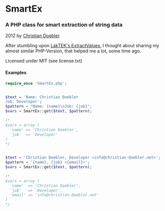 SmartEx
========

### A PHP class for smart extraction of string data

2012 by [Christian Doebler](http://www.christian-doebler.net/)

After stumbling upon [LakTEK's ExtractValues](https://github.com/laktek/extract-values),
I thought about sharing my almost similar PHP-Version, that helped me a lot, some time ago.

Licensed under MIT (see license.txt)


#### Examples

```php
require_once 'SmartEx.php';


$text = 'Name: Christian Doebler
Job: Developer';
$pattern = "Name: {name}\nJob: {job}";
$vars = SmartEx::get($text, $pattern);

/*
$vars = array (
  'name' => 'Christian Doebler',
  'job'  => 'Developer'
)
*/


$text = 'Christian Doebler, Developer <info@christian-doebler.net>';
$pattern = '{name}, {job} <{email}>';
$vars = SmartEx::get($text, $pattern);

/*
$vars = array (
  'name'  => 'Christian Doebler',
  'job'   => 'Developer',
  'email' => 'info@christian-doebler.net'
)
*/
```

